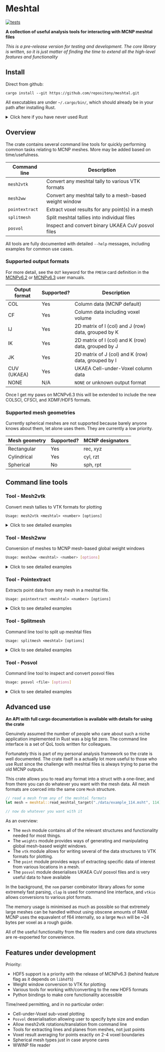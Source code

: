 # Meshtal

[![tests](https://github.com/repositony/meshtal/actions/workflows/tests.yml/badge.svg)](https://github.com/repositony/meshtal/actions/workflows/tests.yml)

**A collection of useful analysis tools for interacting with MCNP meshtal files**

*This is a pre-release version for testing and development. The core library is written, so it is just matter of finding the time to extend all the high-level features and functionality*

## Install

Direct from github:

```shell
cargo install --git https://github.com/repositony/meshtal.git
```

All executables are under `~/.cargo/bin/`, which should already be in your path
after installing Rust.

<details>
  <summary>Click here if you have never used Rust</summary>

If you have never used the Rust programming language, the toolchain is easily
installed from the [official website](https://www.rust-lang.org/tools/install)

```shell
curl https://sh.rustup.rs -sSf | sh
```

This should have added `source $HOME/.cargo/env` to the bash profile, so update
your environment with `source ~/.bashrc`.

</details>

## Overview

The crate contains several command line tools for quickly performing common
tasks relating to MCNP meshes. More may be added based on time/usefulness.

| Command line   | Description                                             |
| -------------- | ------------------------------------------------------- |
| `mesh2vtk`     | Convert any meshtal tally to various VTK formats        |
| `mesh2ww`      | Convert any meshtal tally to a mesh-based weight window |
| `pointextract` | Extract voxel results for any point(s) in a mesh        |
| `splitmesh`    | Split meshtal tallies into individual files             |
| `posvol`       | Inspect and convert binary UKAEA CuV posvol files       |

All tools are fully documented with detailed `--help` messages, including
examples for common use cases.

### Supported output formats

For more detail, see the `OUT` keyword for the `FMESH` card definition in
the [MCNPv6.2](https://mcnp.lanl.gov/pdf_files/TechReport_2017_LANL_LA-UR-17-29981_WernerArmstrongEtAl.pdf)
or [MCNPv6.3](https://mcnpx.lanl.gov/pdf_files/TechReport_2022_LANL_LA-UR-22-30006Rev.1_KuleszaAdamsEtAl.pdf)
user manuals.

| Output format | Supported? | Description                                         |
| ------------- | ---------- | --------------------------------------------------- |
| COL           | Yes        | Column data (MCNP default)                          |
| CF            | Yes        | Column data including voxel volume                  |
| IJ            | Yes        | 2D matrix of I (col) and J (row) data, grouped by K |
| IK            | Yes        | 2D matrix of I (col) and K (row) data, grouped by J |
| JK            | Yes        | 2D matrix of J (col) and K (row) data, grouped by I |
| CUV (UKAEA)   | Yes        | UKAEA Cell-under-Voxel column data                  |
| NONE          | N/A        | `NONE` or unknown output format                     |

Once I get my paws on MCNPv6.3 this will be extended to include the new
COLSCI, CFSCI, and XDMF/HDF5 formats.

### Supported mesh geometries

Currently spherical meshes are not supported because barely anyone knows
about them, let alone uses them. They are currently a low priority.

| Mesh geometry | Supported? | MCNP designators |
| ------------- | ---------- | ---------------- |
| Rectangular   | Yes        | rec, xyz         |
| Cylindrical   | Yes        | cyl, rzt         |
| Spherical     | No         | sph, rpt         |

## Command line tools

### Tool - Mesh2vtk

Convert mesh tallies to VTK formats for plotting

```text
Usage: mesh2vtk <meshtal> <number> [options]
```

<details>
  <summary>Click to see detailed examples</summary>

Help is printed with the `-h` flag, and `--help` will show examples, default
values, examples, and any important behaviour.

By default, the results of every time/energy bin are extracted

#### > How to include errors

Corresponding uncertainty meshes are optional in case of large meshtal files.

```bash
# Extract every energy and time group, with corresponding error meshes
mesh2vtk /path/to/meshtal.msht 104 --errors
```

#### > How to only use the 'Total' energy/time group?

Often only the `Total` energy/time bins are of interest, and a quick way of
only converting this subset is provided.

```bash
# Extract only the 'Total' energy and time groups
mesh2vtk /path/to/meshtal.msht 104 --total
```

#### > How to choose specific energy/time groups

If specific energy or time groups are required,

```bash
# Extract specific energy and time groups
mesh2vtk /path/to/meshtal.msht 104    \
        --energy 1.0 1e5              \
        --time 1e12 total
```

For intuitive use, the groups correspond with values defined on the `EMESH`
and `TMESH` cards.

*Note: mesh tallies label groups by the upper bounds defined on EMESH/TMESH
cards. i.e the energy group `1.0` corresponds to the `0.0>=E<1.0` bin,
though in reality 1 MeV particle would end up in the next group up.*

#### > How to rescale all values

Mcnp normalises everything so it is often the case that the results must be
rescaled to provide physical values.

```bash
# Rescale the result by a constant multiplier, e.g 6.50E+18 neutrons/s
mesh2vtk /path/to/meshtal.msht 104 --scale 6.50E+18
```

Mesh rotations are a work in progress.

#### Cylindrical meshes

There is no VTK representation of cylindrical meshes, so an unstructured
mesh is generated from verticies based on the RZT bounds.

Unfortunately, this can result in "low-resolution" plots for meshes with
few theta bins. The number of theta bins can be increased to round off these
edges. This simply subdivides the voxels by an integer number of theta bins.

![Cylindrical mesh resolution option](https://github.com/repositony/meshtal/assets/63453741/9d77492f-0cea-42a5-81f4-36349fc20ec6)

```bash
# Subdivide voxels into 3 to round off cylindrical unstructured mesh
mesh2vtk /path/to/meshtal.msht 104 --resolution 3
```

Note that this will increase the file size and memory usage significantly
in some cases.

#### > How to change the output file name

By default the file prefix is `fmesh`, so the output files will be
`fmesh_<number>.vtk`. This may be changed as needed.

```bash
# Change the output name to `myvtk_104.vtr`
mesh2vtk /path/to/meshtal.msht 104 --output myvtk
```

#### > How to choose a Vtk format

Most useful may be the ability to decide on output formats. XML and legacy
formats are supported, with both ascii and binary variants.

```bash
# Output as a binary vtk with legacy formatting
mesh2vtk /path/to/meshtal.msht 104 --format legacy-binary
```

#### > How to specify compression and byte order

For more advanced usage, things like byte ordering and xml compression
methods are also configurable.

```bash
# Output as an xml using lzma and setting the byte order to big endian
mesh2vtk /path/to/meshtal.msht 104      \
        --format xml                    \
        --compresser lzma               \
        --endian big-endian
```

*Note - [VisIt](https://visit-dav.github.io/visit-website/index.html) only
reads big-endian, but most sytems are natively little-endian. For personal
convenience the default is big, but I am open to arguments for little endian
as the default.*

</details>

### Tool - Mesh2ww

Conversion of meshes to MCNP mesh-based global weight windows

```bash
Usage: mesh2ww <meshtal> <number> [options]
```

<details>
  <summary>Click to see detailed examples</summary>

Converts a mesh tally of any type to a weight window using the magic method
with configurable de-tuning options.

```bash
# Single particle type weight window
Usage: mesh2ww <meshtal> <number> [options]

# Multiple particle types
Usage: mesh2ww <meshtal> <number> [options] + <meshtal> <number> [options]
```

Help is printed with the `-h` flag, and `--help` will show examples, default
values, examples, and any important behaviour.

#### Tuning weights

Typical usage will generally define a de-tuning factor (`-p`/`--power`) and
the relative error cutoff (`-e`/`--error`) for generating weights.

```bash
mesh2ww run0.msht 104 --power 0.70 --error 0.1
```

The `--power` value modifies calculated weights by `w => w^(power)`, which
helps with softening extreme values. Any voxels with errors above `--error`
(10% in this case) continue to use analogue transport until the uncertainty
imporves.

#### Renaming output files

Of course, the weight window file may be renamed as needed:

```bash
mesh2ww run0.msht 104 --output mywwmesh.wwinp
```

#### Simplified weight window

It is often desirable to simply generate a global weight window mesh using
only the 'Total' group rather than every explicit energy/time group.

```bash
mesh2ww run0.msht 104 --total
```

This is probably the recommended use case for any finely binned groups, as
nobody should really be trying to optimise for every energy in a 175-group
mesh anyway.

#### Re-scale weights

Generated weights are typically normalised to the total flux for each group.
These may be rescaled by a constant multiplier.

```bash
# Multiply all normalised weights by x2.5
mesh2ww run0.msht 104 --scale 2.5
```

#### Multi-particle weight windows

Multiple tallies may be combined for weight windows covering multiple
particle types. This may be achieved using the `+` operator.

The usage is as simple as combining multiple argument sets with `+` as the
delimiter.

```bash
mesh2ww <meshtal> <number> [options] +      \
        <meshtal> <number> [options] +      \
        <meshtal> <number> [options]
```

For example: 'NP_tallies.msht' contains neutron (FMESH14:n) and photon
(FMESH24:p) tallies, and 'E_tallies.msht' contains an electron (FMESH34:e)
tally.

If all of these are the same geometry, they may be combined with all the
usual optionas applied to each weight set individually:

```bash
mesh2ww NP_tallies.msht 14                   +      \
        NP_tallies.msht 24 -p 0.8 -e 0.15    +      \
        E_tallies.msht  34 --total                  \
```

</details>

### Tool - Pointextract

Extracts point data from any mesh in a meshtal file.

```text
Usage: pointextract <meshtal> <number> [options]
```

<details>
  <summary>Click to see detailed examples</summary>

Help is printed with the `-h` flag, and `--help` will show examples, default
values, examples, and any important behaviour.

#### Definition of a 'point'

A `Point` in may be defined three ways. Using cartesian `xyz` as an example:

- (x, y, z)
- (energy, x, y, z)
- (energy, time, x, y, z)

where are `energy`/`time` groups are either a value or 'total', and `x`,
`y`, `z` are the location to search for.

The 'Total' group is used by default for omitted `energy` and `time` groups.

Note that no matter what coordinates are provided, they are converted into
the appropriate coordinate system in the background. For example, `xyz`
coordinates are converted to `rzt` if the target mesh is cylindrical.

Points can be retrieved in two ways:

- Single point via the `-p`/`--point` argument
- Multiple points via the `-f`/`--file` argument

#### Single point (--point / --type)

To quickly get a single point:

```bash
# Find the point at (x,y,z) = (1.0, 2.0, 3.0)
pointextract /path/to/meshtal.msht 104 -p 1.0 2.0 3.0

# Find the same point, but for the 100.0 MeV energy group
pointextract /path/to/meshtal.msht 104 -p 1.0E+02 1.0 2.0 3.0

# Find the same point, but for the 'Total' energy group and 6.0e+15 time group
pointextract /path/to/meshtal.msht 104 -p total 6e+15 1.0 2.0 3.0
```

This works for both the `Rectangular` and `Cylindrical` mesh types.

Coordinates default to being XYZ cartesian, but the `--type` argument allows
this to be specified explicitly

```bash
# Find the point at (r,z,t) = (1.0, 2.0, 90.0)
pointextract /path/to/meshtal.msht 104 -p 1.0 2.0 0.53 --type rzt
```

#### Multiple points (--file)

The input file (default `points.txt`) is interpreted with the following
rules for a line:

| Example line               | Interpretation           |
| -------------------------- | ------------------------ |
| Starts with `#`            | comment                  |
| `rzt`, `cyl`, `xyz`, `rec` | geometry keyword         |
| 1.0 2.0 3.0                | i, j, k                  |
| 1e2  1.0 2.0 3.0           | energy, i, j, k          |
| 1e2 total 1.0 2.0 3.0      | energy, time, i, j, k    |

Anything else is ignored. For an example file see `data/points.txt`, though
a simplified input is shown below.

```bash
# this is a line comment in points.txt

xyz                         # points below explicitly interpreted as cartesian
1.0 5.0 7.0                 # 'Total' energy, 'Total' time, (x, y, z)
total 1.0 5.0 7.0           # 'Total' energy, 'Total' time, (x, y, z)
total total 1.0 5.0 7.0     # 'Total' energy, 'Total' time, (x, y, z)

rzt                         # points below explicitly interpreted as cylindrical
4.0 1.0 5.0 0.5             #  4 MeV  energy, 'Total' time, (r, z, t)
4.0 1e16 1.0 5.0 0.5        #  4 MeV  energy,  1e16   time, (r, z, t)
```

This is used as

```bash
# Find all points in file
pointextract /path/to/meshtal.msht 104 --file points.txt
```

It is fine to mix and match coordinates in the same file because all points
are converted into the appropriate coordinate system in the background.

Lines that can not be parsed into a `Point` are ignored, and warnings are
raised for invalid points that are outside of the mesh bounds.

#### Result outputs

Results are written to `results.dat` by default but this can be renamed as
needed.

```bash
# Search for all locations in points.txt, output results to 'myoutput.txt'
pointextract /path/to/meshtal.msht 104 --file points.txt --output myoutput.txt
```

These may also be written to the terminal directly with the `-d`/`--dump`
flag.

Both the parsed user input and search results are presented in tables. For
example, a 'points.txt' file may have the following

```bash
total 1.111e16 0.5 0.0 -1.9    # (energy, time, x, y, z), inside of mesh bounds
total 1.111e16 50.5 0.0 -1.9   # (energy, time, x, y, z), outside of mesh bounds
```

Tables show the user provided points to search for, and detail of the voxel containing these points.

```text
                            Points to search
id     energy        time        i_coord      j_coord      k_coord   system
-----------------------------------------------------------------------------
0      Total     1.11100e+16  5.00000e-01  0.00000e+00 -1.90000e+00   xyz
1      Total     1.11100e+16  5.05000e+01  0.00000e+00 -1.90000e+00   xyz

                    Voxels found (fmesh334, Rectangular)
id     energy        time     i_coord   j_coord   k_coord    result    error
--------------------------------------------------------------------------------
0      Total     1.11100e+16   0.500     0.000    -2.625  1.37928e-02 0.0092
1                             Not found in mesh
```

Note the second point was outside of the mesh and failed, which will warn
you with a `Not found in mesh` entry. Corresponding rows are numbered for
convenience.
*Note - long rows are really inconvenient for reading results on a lot of
screens, so the choice was made to split up the two tables. A case could be
made for doing somthing else with the results for easier parsing.*

</details>

### Tool - Splitmesh

Command line tool to split up meshtal files

```text
Usage: splitmesh <meshtal> [options]
```

<details>
  <summary>Click to see detailed examples</summary>

Splits up all meshes found in a meshtal file into their own individual
files.

This is very useful for processing large meshtal files with multiple
tallies, or for just reducing file sizes to a minimum for post-processing.

Help is printed with the `-h` flag, and `--help` will show examples, default
values, examples, and any important behaviour.

By default, every tally found in the file is splt into individual files.

#### > How to choose specific tallies

Use the `--tallies`  option to specify one or more tallies to be separated
out. Invalid entries are simply ignored.

```bash
# Extract only tallies with ID 104, 204, and 504 from the primary file
splitmesh /path/to/meshtal.msht --tallies 104 204 504
```

#### > How to change the file names

The name of the output files is appended with the tally number as
`<output>_<id>.msht`. Output defaults to `fmesh`, but this may be changed.

```bash
# Change output file names to "mymesh_<id>.msht"
splitmesh /path/to/meshtal.msht --output mymesh
```

</details>

### Tool - Posvol

Command line tool to inspect and convert posvol files

```bash
Usage: posvol <file> [options]
```

<details>
  <summary>Click to see detailed examples</summary>

Very simple reader for UKAEA CuV posvol binaries, skipping the need to open a
special viewer or sort it out manually just to check simple properties.

Allows for 1:1 conversion to ASCII, but also JSON and a more readable
text file.

The endian is assumed to be the same as the native type of the system
this tool is run on. If needed, an option can be provided in future
updates.

Help is printed with the `-h` flag, and `--help` will show examples, default
values, examples, and any important behaviour.

#### Print a summary

By default a simple summary of the posvol dimensions is logged.

```bash
# Print a summary of dimension properties
posvol plot_fmesh_104.bin
```

#### Convert 1:1 to ASCII integers

It can be useful just to have something that can be open and read, so `--ascii`
converts to text.

```bash
# Output a file named 'posvol.txt'
posvol plot_fmesh_104.bin --ascii
```

#### Convert to readable text format

For somthing a bit more human-friendly, the dimensions are split up and cells
grouped into single voxels separated by blank lines.

```bash
# Output a file named 'posvol.txt'
posvol plot_fmesh_104.bin --ascii --pretty
```

#### Convert to JSON file

For lovers of python and other languages there is a JSON output option because
it takes about 5 seconds for me to implement.

```bash
# Output a file named 'posvol.json'
posvol plot_fmesh_104.bin --json
```

#### Change the output file names

By default the file names are 'posvol.txt' for ascii file formats, and
'posvol.json' for a json format.

This can be changed by providing --output with a name

```bash
# Output a files named 'myfile.txt' and 'myfile.json'
posvol plot_fmesh_104.bin       \
            --json              \
            --ascii             \
            --output myfile
```

</details>

## Advanced use

**An API with full cargo documentation is available with details for using the crate**

Genuinely assumed the number of people who care about such a niche application
implemented in Rust was a big fat zero. The command line interface is a set of
QoL tools written for colleagues.

Fortunately this is part of my personal analysis framework so the crate is well
documented. The crate itself is a actually lot more useful to those who use
Rust since the challenge with meshtal files is always trying to parse the old
MCNP outputs.

This crate allows you to read any format into a struct with a one-liner, and
from there you can do whatever you want with the mesh data. All mesh formats
are coerced into the same core `Mesh` structure.

```rust
// read a mesh from any of the meshtal formats
let mesh = meshtal::read_meshtal_target("./data/example_114.msht", 114).unwrap();

// now do whatever you want with it
```

As an overview:

- The `mesh` module contains all of the relevant structures and
functionality needed for most things.
- The `weights` module provides ways of generating and manipulating global
mesh-based weight windows.
- The `vtk` module allows for writing several of the data structures to VTK
formats for plotting.
- The `point` module provides ways of extracting specific data of interest
from various locations in a mesh.
- The `posvol` module deserialises UKAEA CuV posvol files and is very useful
data to have available

In the background, the `nom` parser combinator library allows for some
extremely fast parsing, `clap` is used for command line interface, and
`vtkio` allows conversions to various plot formats.

The memory usage is minimised as much as possible so that extremely large
meshes can be handled without using obscene amounts of RAM. MCNP uses the
equavalent of f64 internally, so a large `Mesh` will be
~24 bytes per voxel as a rough guide.

All of the useful functionality from the file readers and core data
structures are re-expoerted for convenience.

## Features under development

Priority:

- HDF5 support is a priority with the release of MCNPv6.3 (behind feature flag as it depends on `libhdf5`)
- Weight window conversion to VTK for plotting
- Various tools for working with/converting to the new HDF5 formats
- Python bindings to make core functionality accessible

Time/need permitting, and in no particular order:

- Cell-under-Voxel sub-voxel plotting
- `Posvol` deserialisation allowing user to specify byte size and endian
- Allow mesh2vtk rotations/translation from command line
- Tools for extracting lines and planes from meshes, not just points
- Voxel result averaging for points exactly on 2-4 voxel boundaries
- Spherical mesh types just in case anyone cares
- WWINP file reader

